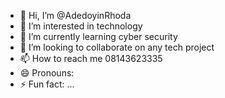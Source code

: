 - 👋 Hi, I’m @AdedoyinRhoda
- 👀 I’m interested in technology
- 🌱 I’m currently learning cyber security
- 💞️ I’m looking to collaborate on any tech project
- 📫 How to reach me 08143623335
- 😄 Pronouns: 
- ⚡ Fun fact: ...

<!---
AdedoyinRhoda/AdedoyinRhoda is a ✨ special ✨ repository because its `README.md` (this file) appears on your GitHub profile.
You can click the Preview link to take a look at your changes.
--->
